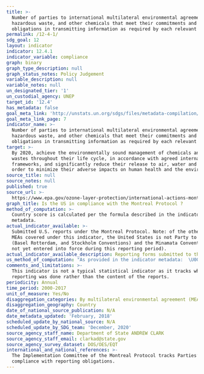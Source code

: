 ```yaml
---
title: >-
  Number of parties to international multilateral environmental agreements on
  hazardous waste, and other chemicals that meet their commitments and
  obligations in transmitting information as required by each relevant agreement
permalink: /12-4-1/
sdg_goal: 12
layout: indicator
indicator: 12.4.1
indicator_variable: compliance
graph: binary
graph_type_description: null
graph_status_notes: Policy Judgement
variable_description: null
variable_notes: null
un_designated_tier: '1'
un_custodial_agency: UNEP
target_id: '12.4'
has_metadata: false
goal_meta_link: 'http://unstats.un.org/sdgs/files/metadata-compilation/Metadata-Goal-12.pdf'
goal_meta_link_page: 7
indicator_name: >-
  Number of parties to international multilateral environmental agreements on
  hazardous waste, and other chemicals that meet their commitments and
  obligations in transmitting information as required by each relevant agreement
target: >-
  By 2020, achieve the environmentally sound management of chemicals and all
  wastes throughout their life cycle, in accordance with agreed international
  frameworks, and significantly reduce their release to air, water and soil in
  order to minimize their adverse impacts on human health and the environment.
source_title: null
source_notes: null
published: true
source_url: >-
  https://www.epa.gov/ozone-layer-protection/international-actions-montreal-protocol-substances-deplete-ozone-layer
graph_title: Is the US in compliance with the Montreal Protocol ?
method_of_computation: >-
  Country score is calculated per the formula described in the indicator 12.4.1
  metadata.
actual_indicator_available: >-
  Submitted U.S. reports under the Montreal Protocol. Note: of the other four
  MEAs covered under this indicator, the United States is not Party to three
  (Basel Rotterdam, and Stockholm Conventions) and the Minamata Convention had
  not yet entered into force during this reporting period).
actual_indicator_available_description: Reporting forms submitted to the Montreal Protocol Secretariat.
us_method_of_computation: "As provided in the indicator metadata:  \U0001D447\U0001D45F\U0001D44E\U0001D45B\U0001D460\U0001D45A\U0001D456\U0001D460\U0001D460\U0001D456\U0001D45C\U0001D45B \U0001D445\U0001D44E\U0001D461\U0001D452 = (\U0001D44E\U0001D450\U0001D460 + \U0001D44F\U0001D450\U0001D460 + \U0001D450\U0001D450\U0001D460 + \U0001D451\U0001D450\U0001D460 + \U0001D452\U0001D450\U0001D460) \U0001D441. \U0001D45C\U0001D453 \U0001D436\U0001D45C\U0001D45B\U0001D463\U0001D452\U0001D45B\U0001D461\U0001D456\U0001D45C\U0001D45B\U0001D460 ∗ 100"
comments_and_limitations: >-
  This indicator is not a typical statistical indicator as it tracks whether
  reporting was done rather than the content of the reports.
periodicity: Annual
time_period: 2000-2017
unit_of_measure: Yes/No
disaggregation_categories: By multilateral environmental agreement (MEA).
disaggregation_geography: Country
date_of_national_source_publication: N/A
date_metadata_updated: 'February, 2018'
scheduled_update_by_national_source: N/A
scheduled_update_by_SDG_team: 'December, 2020'
source_agency_staff_name: Department of State ANDREW CLARK
source_agency_staff_email: clarkad@state.gov
source_agency_survey_dataset: DOS/OES/EQT
international_and_national_references: >-
  The Implementation Committee of the Montreal Protocol tracks Parties’
  compliance with reporting obligations.
---
```

